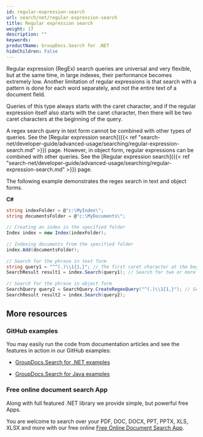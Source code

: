 ```yaml
---
id: regular-expression-search
url: search/net/regular-expression-search
title: Regular expression search
weight: 17
description: ""
keywords: 
productName: GroupDocs.Search for .NET
hideChildren: False
---
```

Regular expression (RegEx) search queries are universal and very flexible, but at the same time, in large indexes, their performance becomes extremely low. Another limitation of regular expressions is that search with a pattern is done for each word separately, and not the entire text of a document field.

Queries of this type always starts with the caret character, and if the regular expression itself also starts with the caret character, then there will be two caret characters at the beginning of the query.

A regex search query in text form cannot be combined with other types of queries. See the [Regular expression search]({{< ref "search-net/developer-guide/advanced-usage/searching/regular-expression-search.md" >}}) page. However, in object form, regular expressions can be combined with other queries. See the [Regular expression search]({{< ref "search-net/developer-guide/advanced-usage/searching/regular-expression-search.md" >}}) page.

The following example demonstrates the regex search in text and object forms.

**C#**

```csharp
string indexFolder = @"c:\MyIndex\";
string documentsFolder = @"c:\MyDocuments\";
 
// Creating an index in the specified folder
Index index = new Index(indexFolder);
 
// Indexing documents from the specified folder
index.Add(documentsFolder);
 
// Search for the phrase in text form
string query1 = "^^(.)\\1{1,}"; // The first caret character at the beginning indicates that this is a regular expression search query
SearchResult result1 = index.Search(query1); // Search for two or more identical characters at the beginning of a word
 
// Search for the phrase in object form
SearchQuery query2 = SearchQuery.CreateRegexQuery("^(.)\\1{1,}"); // Search for two or more identical characters at the beginning of a word
SearchResult result2 = index.Search(query2);
```

## More resources

### GitHub examples

You may easily run the code from documentation articles and see the features in action in our GitHub examples:

*   [GroupDocs.Search for .NET examples](https://github.com/groupdocs-search/GroupDocs.Search-for-.NET)
    
*   [GroupDocs.Search for Java examples](https://github.com/groupdocs-search/GroupDocs.Search-for-Java)
    

### Free online document search App

Along with full featured .NET library we provide simple, but powerful free Apps.

You are welcome to search over your PDF, DOC, DOCX, PPT, PPTX, XLS, XLSX and more with our free online [Free Online Document Search App](https://products.groupdocs.app/search).

